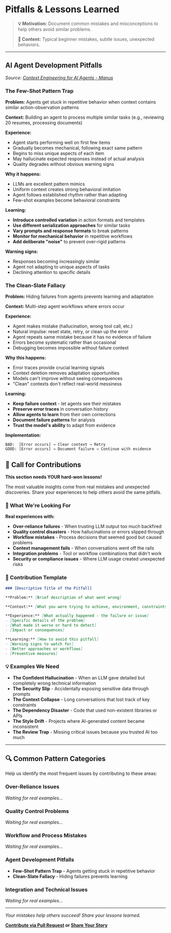 # Pitfalls & Lessons Learned

> **💡 Motivation:** Document common mistakes and misconceptions to help others avoid similar problems.
> 
> **📝 Content:** Typical beginner mistakes, subtle issues, unexpected behaviors.

---

## AI Agent Development Pitfalls

*Source: [Context Engineering for AI Agents - Manus](https://manus.im/de/blog/Context-Engineering-for-AI-Agents-Lessons-from-Building-Manus)*

### The Few-Shot Pattern Trap

**Problem:** Agents get stuck in repetitive behavior when context contains similar action-observation patterns

**Context:** Building an agent to process multiple similar tasks (e.g., reviewing 20 resumes, processing documents)

**Experience:** 
- Agent starts performing well on first few items
- Gradually becomes mechanical, following exact same pattern
- Begins to miss unique aspects of each item
- May hallucinate expected responses instead of actual analysis
- Quality degrades without obvious warning signs

**Why it happens:**
- LLMs are excellent pattern mimics
- Uniform context creates strong behavioral imitation
- Agent follows established rhythm rather than adapting
- Few-shot examples become behavioral constraints

**Learning:**
- **Introduce controlled variation** in action formats and templates
- **Use different serialization approaches** for similar tasks
- **Vary prompts and response formats** to break patterns
- **Monitor for mechanical behavior** in repetitive workflows
- **Add deliberate "noise"** to prevent over-rigid patterns

**Warning signs:**
- Responses becoming increasingly similar
- Agent not adapting to unique aspects of tasks
- Declining attention to specific details

### The Clean-Slate Fallacy

**Problem:** Hiding failures from agents prevents learning and adaptation

**Context:** Multi-step agent workflows where errors occur

**Experience:**
- Agent makes mistake (hallucination, wrong tool call, etc.)
- Natural impulse: reset state, retry, or clean up the error
- Agent repeats same mistake because it has no evidence of failure
- Errors become systematic rather than occasional
- Debugging becomes impossible without failure context

**Why this happens:**
- Error traces provide crucial learning signals
- Context deletion removes adaptation opportunities
- Models can't improve without seeing consequences
- "Clean" contexts don't reflect real-world messiness

**Learning:**
- **Keep failure context** - let agents see their mistakes
- **Preserve error traces** in conversation history
- **Allow agents to learn** from their own corrections
- **Document failure patterns** for analysis
- **Trust the model's ability** to adapt from evidence

**Implementation:**
```
BAD:  [Error occurs] → Clear context → Retry
GOOD: [Error occurs] → Document failure → Continue with evidence
```

## 🚀 Call for Contributions

**This section needs YOUR hard-won lessons!**

The most valuable insights come from real mistakes and unexpected discoveries. Share your experiences to help others avoid the same pitfalls.

### 🎯 What We're Looking For

**Real experiences with:**
- **Over-reliance failures** - When trusting LLM output too much backfired
- **Quality control disasters** - How hallucinations or errors slipped through
- **Workflow mistakes** - Process decisions that seemed good but caused problems
- **Context management fails** - When conversations went off the rails
- **Integration problems** - Tool or workflow combinations that didn't work
- **Security or compliance issues** - Where LLM usage created unexpected risks

### 📝 Contribution Template

```markdown
### [Descriptive Title of the Pitfall]

**Problem:** [Brief description of what went wrong]

**Context:** [What you were trying to achieve, environment, constraints]

**Experience:** [What actually happened - the failure or issue]
- [Specific details of the problem]
- [What made it worse or hard to detect]
- [Impact or consequences]

**Learning:** [How to avoid this pitfall]
- [Warning signs to watch for]
- [Better approaches or workflows]
- [Preventive measures]
```

### 💡 Examples We Need

- **The Confident Hallucination** - When an LLM gave detailed but completely wrong technical information
- **The Security Slip** - Accidentally exposing sensitive data through prompts
- **The Context Collapse** - Long conversations that lost track of key constraints
- **The Dependency Disaster** - Code that used non-existent libraries or APIs
- **The Style Drift** - Projects where AI-generated content became inconsistent
- **The Review Trap** - Missing critical issues because you trusted AI too much

---

## 🔍 Common Pattern Categories

Help us identify the most frequent issues by contributing to these areas:

### Over-Reliance Issues
*Waiting for real examples...*

### Quality Control Problems  
*Waiting for real examples...*

### Workflow and Process Mistakes
*Waiting for real examples...*

### Agent Development Pitfalls
- **Few-Shot Pattern Trap** - Agents getting stuck in repetitive behavior
- **Clean-Slate Fallacy** - Hiding failures prevents learning

### Integration and Technical Issues
*Waiting for real examples...*

---

*Your mistakes help others succeed! Share your lessons learned.*

**[Contribute via Pull Request](CONTRIBUTING.md) or [Share Your Story](../../issues)**